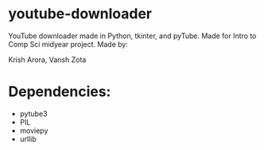 # youtube-downloader
YouTube downloader made in Python, tkinter, and pyTube.
Made for Intro to Comp Sci midyear project.
Made by:

Krish Arora, Vansh Zota

# Dependencies:

- pytube3
- PIL
- moviepy
- urllib
